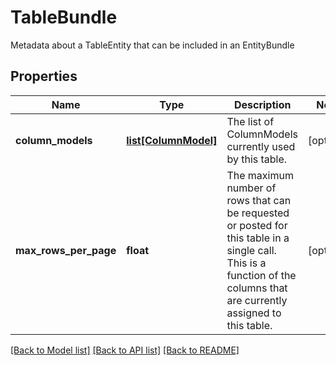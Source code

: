 # TableBundle

Metadata about a TableEntity that can be included in an EntityBundle
## Properties
Name | Type | Description | Notes
------------ | ------------- | ------------- | -------------
**column_models** | [**list[ColumnModel]**](ColumnModel.md) | The list of ColumnModels currently used by this table. | [optional] 
**max_rows_per_page** | **float** | The maximum number of rows that can be requested or posted for this table in a single call. This is a function of the columns that are currently assigned to this table.  | [optional] 

[[Back to Model list]](../README.md#documentation-for-models) [[Back to API list]](../README.md#documentation-for-api-endpoints) [[Back to README]](../README.md)


